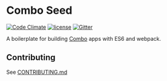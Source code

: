 # Combo Seed

[![Code Climate](https://codeclimate.com/github/combojs/combo-seed/badges/gpa.svg)](https://codeclimate.com/github/combojs/combo-seed)
[![license](https://img.shields.io/github/license/mashape/apistatus.svg)](https://opensource.org/licenses/MIT)
[![Gitter](https://img.shields.io/gitter/room/nwjs/nw.js.svg)](https://gitter.im/combo-js/)

A boilerplate for building [Combo](http://www.combojs.com) apps with ES6 and webpack.

## Contributing

See [CONTRIBUTING.md](CONTRIBUTING.md)
